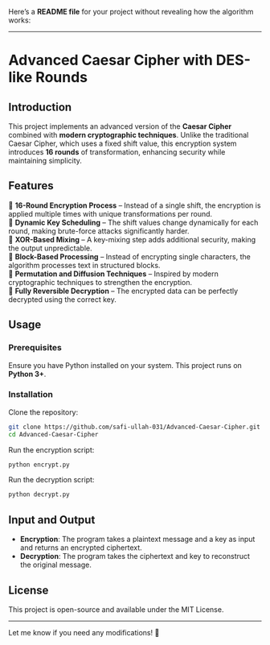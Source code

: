 Here’s a **README file** for your project without revealing how the algorithm works:  

---

# **Advanced Caesar Cipher with DES-like Rounds**  

## **Introduction**  
This project implements an advanced version of the **Caesar Cipher** combined with **modern cryptographic techniques**. Unlike the traditional Caesar Cipher, which uses a fixed shift value, this encryption system introduces **16 rounds** of transformation, enhancing security while maintaining simplicity.  

## **Features**  
🔹 **16-Round Encryption Process** – Instead of a single shift, the encryption is applied multiple times with unique transformations per round.  
🔹 **Dynamic Key Scheduling** – The shift values change dynamically for each round, making brute-force attacks significantly harder.  
🔹 **XOR-Based Mixing** – A key-mixing step adds additional security, making the output unpredictable.  
🔹 **Block-Based Processing** – Instead of encrypting single characters, the algorithm processes text in structured blocks.  
🔹 **Permutation and Diffusion Techniques** – Inspired by modern cryptographic techniques to strengthen the encryption.  
🔹 **Fully Reversible Decryption** – The encrypted data can be perfectly decrypted using the correct key.  

## **Usage**  
### **Prerequisites**  
Ensure you have Python installed on your system. This project runs on **Python 3+**.  

### **Installation**  
Clone the repository:  
```bash
git clone https://github.com/safi-ullah-031/Advanced-Caesar-Cipher.git  
cd Advanced-Caesar-Cipher
```
Run the encryption script:  
```bash
python encrypt.py
```
Run the decryption script:  
```bash
python decrypt.py
```

## **Input and Output**  
- **Encryption**: The program takes a plaintext message and a key as input and returns an encrypted ciphertext.  
- **Decryption**: The program takes the ciphertext and key to reconstruct the original message.  

## **License**  
This project is open-source and available under the MIT License.  

---

Let me know if you need any modifications! 🚀